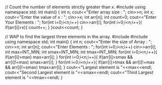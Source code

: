 // Count the number of elements strictly greater than x.
#include<iostream>
using namespace std;
int main()
{
    int n;
    cout<<"Enter array size : ";
    cin>>n;
    int x;
    cout<<"Enter the value of x : ";
    cin>>x;
    int arr[n];
    int count=0;
    cout<<"Enter Your Elements : ";
    for(int i=0;i<n;i++)
    cin>>arr[i];
    for(int i=0;i<n;i++){
        if(arr[i]>x){
            count++;
        }
    }cout<<count;
}


// WAP to find the largest three elements in the array.
#include<iostream>
#include <climits>
using namespace std;
int main()
{
    int n;
    cout<<"Enter the size of Array : ";
    cin>>n;
    int arr[n];
    cout<<"Enter Elements : ";
    for(int i=0;i<n;i++)
    cin>>arr[i];
    int max=INT_MIN;
    int smax=INT_MIN;
    int tmax=INT_MIN;
    for(int i=0;i<n;i++){
        if(arr[i]>max) max=arr[i];
    }
    for(int i=0;i<n;i++){
        if(arr[i]>smax && arr[i]!=max) smax=arr[i];
    }
    for(int i=0;i<n;i++){
        if(arr[i]>tmax && arr[i]!=max && arr[i]!=smax) tmax=arr[i];
    }
    cout<<"Largest element is "<<max<<endl;
    cout<<"Second Largest element is "<<smax<<endl;
    cout<<"Third Largest element is "<<tmax<<endl;
}
